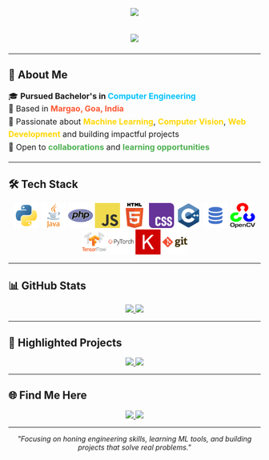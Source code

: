 <p align="center">
  <img src="https://readme-typing-svg.herokuapp.com?font=Press+Start+2P&size=22&duration=3000&pause=1000&color=FF5733&center=true&vCenter=true&width=800&lines=Welcome!" />
</p>

<h2 align="center">
  <img src="https://readme-typing-svg.herokuapp.com/?font=Fira+Code&size=25&pause=1000&color=00C2FF&center=true&vCenter=true&width=600&lines=Hello!+I'm+Shravan+Adarker;Aspiring+Computer+Engineer;Based+in+Goa%2C+India" />
</h2>


---

## 🚀 About Me
<ul style="list-style: none; padding-left: 0; font-size: 16px; line-height: 1.6;">
  <li>🎓 <b>Pursued Bachelor's in <span style="color:#00C2FF;">Computer Engineering</span></b></li>
  <li>📍 Based in <b><span style="color:#FF5733;">Margao, Goa, India</span></b></li>
  <li>🤖 Passionate about <b><span style="color:#FFD700;">Machine Learning</span></b>, <b><span style="color:#FFD700;">Computer Vision</span></b>, <b><span style="color:#FFD700;">Web Development</span></b> and building impactful projects</li>
  <li>🤝 Open to <b><span style="color:#4CAF50;">collaborations</span></b> and <b><span style="color:#4CAF50;">learning opportunities</span></b></li>
</ul>


---

## 🛠 Tech Stack

<p align="center">
  <code><img height="50" alt="Python" src="https://raw.githubusercontent.com/github/explore/master/topics/python/python.png"></code>
  <code><img height="50" alt="Java" src="https://raw.githubusercontent.com/github/explore/master/topics/java/java.png"></code>
  <code><img height="50" alt="PHP" src="https://raw.githubusercontent.com/github/explore/master/topics/php/php.png"></code>
  <code><img height="50" alt="JavaScript" src="https://raw.githubusercontent.com/github/explore/master/topics/javascript/javascript.png"></code>
  <code><img height="50" alt="HTML" src="https://raw.githubusercontent.com/github/explore/master/topics/html/html.png"></code>
  <code><img height="50" alt="CSS" src="https://raw.githubusercontent.com/github/explore/master/topics/css/css.png"></code>
  <code><img height="50" alt="C++" src="https://raw.githubusercontent.com/github/explore/master/topics/cpp/cpp.png"></code>
  <code><img height="50" alt="SQL" src="https://raw.githubusercontent.com/github/explore/master/topics/sql/sql.png"></code>
  <code><img height="50" alt="OpenCV" src="https://raw.githubusercontent.com/github/explore/master/topics/opencv/opencv.png"></code>
  <code><img height="50" alt="TensorFlow" src="https://raw.githubusercontent.com/github/explore/master/topics/tensorflow/tensorflow.png"></code>
  <code><img height="50" alt="PyTorch" src="https://raw.githubusercontent.com/github/explore/master/topics/pytorch/pytorch.png"></code>
  <code><img height="50" alt="Keras" src="https://raw.githubusercontent.com/github/explore/master/topics/keras/keras.png"></code>
  <code><img height="50" alt="Git" src="https://raw.githubusercontent.com/github/explore/master/topics/git/git.png"></code>
</p>



---

## 📊 GitHub Stats
<p align="center">
  <a href="https://github.com/Shravan103">
    <img height="165" src="https://github-readme-stats.vercel.app/api?username=Shravan103&show_icons=true&theme=react&hide_border=true" />
  </a>
  <a href="https://github.com/Shravan103">
    <img height="165" src="https://github-readme-stats.vercel.app/api/top-langs/?username=Shravan103&layout=compact&theme=react&hide_border=true" />
  </a>
</p>

---

## 📌 Highlighted Projects
<p align="center">
  <a href="https://github.com/Shravan103/Brain-Tumor-Detection">
    <img src="https://github-readme-stats.vercel.app/api/pin/?username=Shravan103&repo=Brain-Tumor-Detection&theme=react" />
  </a>
  <a href="https://github.com/Shravan103/Stock-Price-Prediction">
    <img src="https://github-readme-stats.vercel.app/api/pin/?username=Shravan103&repo=Stock-Price-Prediction&theme=react" />
  </a>
</p>

---

## 🌐 Find Me Here
<p align="center">
  <a href="https://www.linkedin.com/in/shravan-adarker-b07594231/">
    <img src="https://img.shields.io/badge/LinkedIn-blue?style=for-the-badge&logo=linkedin&logoColor=white" />
  </a>
  <a href="https://instagram.com/shr__one._103">
    <img src="https://img.shields.io/badge/Instagram-purple?style=for-the-badge&logo=instagram&logoColor=white" />
  </a>
</p>

---

<p align="center"><i>"Focusing on honing engineering skills, learning ML tools, and building projects that solve real problems."</i></p>
